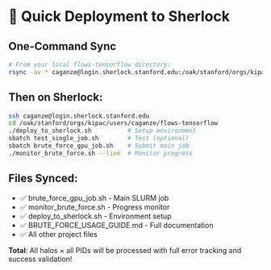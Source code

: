 # 🚀 Quick Deployment to Sherlock

## One-Command Sync
```bash
# From your local flows-tensorflow directory:
rsync -av * caganze@login.sherlock.stanford.edu:/oak/stanford/orgs/kipac/users/caganze/flows-tensorflow/
```

## Then on Sherlock:
```bash
ssh caganze@login.sherlock.stanford.edu
cd /oak/stanford/orgs/kipac/users/caganze/flows-tensorflow
./deploy_to_sherlock.sh          # Setup environment
sbatch test_single_job.sh        # Test (optional)
sbatch brute_force_gpu_job.sh    # Submit main job
./monitor_brute_force.sh --live  # Monitor progress
```

## Files Synced:
- ✅ brute_force_gpu_job.sh - Main SLURM job
- ✅ monitor_brute_force.sh - Progress monitor  
- ✅ deploy_to_sherlock.sh - Environment setup
- ✅ BRUTE_FORCE_USAGE_GUIDE.md - Full documentation
- ✅ All other project files

**Total**: All halos × all PIDs will be processed with full error tracking and success validation!
